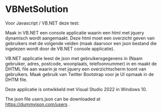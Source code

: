 # VBNetSolution

Voor Javascript / VB.NET deze test:

Maak in VB.NET een console applicatie waarin een html met jquery dynamisch wordt aangemaakt. Deze html moet een overzicht geven van gebruikers met de volgende velden (maak daarvoor een json bestand die ingelezen wordt door de VB.NET console applicatie).

VB.NET applicatie leest de json met gebruikersgegevens in (Naam gebruiker, adres, postcode, woonplaats, telefoonnummer) in en maakt de DHTML file aan waarin je met jquery een overzichtscherm toont van gebruikers. Maak gebruik van Twitter Bootstrap voor je UI opmaak in de DHTM file.

Deze applicatie is ontwikkeld met Visual Studio 2022 in Windows 10.

The json file users.json can be downloaded at https://dummyjson.com/users .